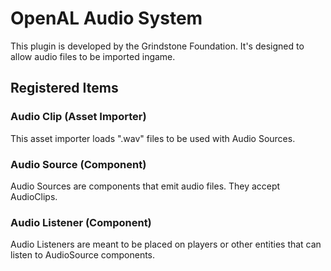 # OpenAL Audio System

This plugin is developed by the Grindstone Foundation. It's designed to allow audio files to be imported ingame.

## Registered Items

### Audio Clip (Asset Importer)

This asset importer loads ".wav" files to be used with Audio Sources.

### Audio Source (Component)

Audio Sources are components that emit audio files. They accept AudioClips.

### Audio Listener (Component)

Audio Listeners are meant to be placed on players or other entities that can listen to AudioSource components.
